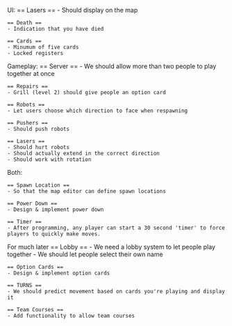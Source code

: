 UI:
    == Lasers ==
    - Should display on the map

    == Death ==
    - Indication that you have died

    == Cards ==
    - Minumum of five cards
    - Locked registers
    

Gameplay:
    == Server ==
    - We should allow more than two people to play together at once

    == Repairs ==
    - Grill (level 2) should give people an option card

    == Robots ==
    - Let users choose which direction to face when respawning

    == Pushers ==
    - Should push robots

    == Lasers ==
    - Should hurt robots
    - Should actually extend in the correct direction
    - Should work with rotation

Both:

    == Spawn Location ==
    - So that the map editor can define spawn locations

    == Power Down ==
    - Design & implement power down

    == Timer ==
    - After programming, any player can start a 30 second 'timer' to force players to quickly make moves.

For much later
    == Lobby ==
    - We need a lobby system to let people play together
    - We should let people select their own name

    == Option Cards ==
    - Design & implement option cards

    == TURNS ==
    - We should predict movement based on cards you're playing and display it

    == Team Courses ==
    - Add functionality to allow team courses